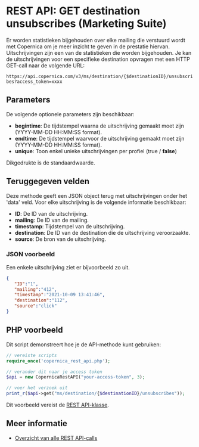 # REST API: GET destination unsubscribes (Marketing Suite)

Er worden statistieken bijgehouden over elke mailing die verstuurd wordt met 
Copernica om je meer inzicht te geven in de prestatie hiervan. Uitschrijvingen zijn 
een van de statistieken die worden bijgehouden. Je kan de uitschrijvingen voor 
een specifieke destination opvragen met een HTTP GET-call naar de volgende URL:

`https://api.copernica.com/v3/ms/destination/{$destinationID}/unsubscribes?access_token=xxxx`

## Parameters

De volgende optionele parameters zijn beschikbaar:

* **begintime**: De tijdstempel waarna de uitschrijving gemaakt moet zijn (YYYY-MM-DD HH:MM:SS format).
* **endtime**: De tijdstempel waarvoor de uitschrijving gemaakt moet zijn (YYYY-MM-DD HH:MM:SS format).
* **unique**: Toon enkel unieke uitschrijvingen per profiel (true / **false**)

Dikgedrukte is de standaardwaarde.

## Teruggegeven velden

Deze methode geeft een JSON object terug met uitschrijvingen onder het 'data' veld. 
Voor elke uitschrijving is de volgende informatie beschikbaar:

* **ID**: De ID van de uitschrijving.         
* **mailing**: De ID van de mailing.
* **timestamp**: Tijdstempel van de uitschrijving. 
* **destination**: De ID van de destination die de uitschrijving veroorzaakte.
* **source**: De bron van de uitschrijving.

### JSON voorbeeld

Een enkele uitschrijving ziet er bijvoorbeeld zo uit.

```json
{  
   "ID":"1",
   "mailing":"412",
   "timestamp":"2021-10-09 13:41:46",   
   "destination":"112",
   "source":"click"
}
```

## PHP voorbeeld

Dit script demonstreert hoe je de API-methode kunt gebruiken:

```php
// vereiste scripts
require_once('copernica_rest_api.php');

// verander dit naar je access token 
$api = new CopernicaRestAPI("your-access-token", 3);

// voer het verzoek uit
print_r($api->get("ms/destination/{$destinationID}/unsubscribes"));
```

Dit voorbeeld vereist de [REST API-klasse](./rest-php).

## Meer informatie

* [Overzicht van alle REST API-calls](./rest-api)
